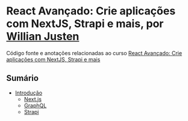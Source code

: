 # React Avançado: Crie aplicações com NextJS, Strapi e mais, por [Willian Justen](https://github.com/willianjusten)

Código fonte e anotações relacionadas ao curso [React Avançado: Crie aplicações com NextJS, Strapi e mais](https://www.udemy.com/course/react-avancado/)

## Sumário

- [Introdução](./frameworks/README.md#frameworks)
  - [Next.js](./frameworks/nextjs.md#nextjs)
  - [GraphQL](./frameworks/graphql.md#graphql)
  - [Strapi](./frameworks/strapi.md#strapi)
